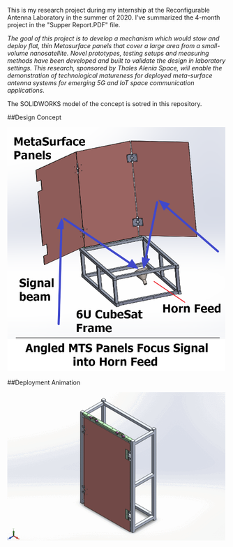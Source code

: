 This is my research project during my internship at the Reconfigurable Antenna Laboratory in the summer of 2020. I've summarized the 4-month project in the "Supper Report.PDF" file. 

*The goal of this project is to develop a mechanism which would stow and deploy flat, thin Metasurface panels that cover a large area from a small-volume nanosatellite. Novel prototypes, testing setups and measuring methods have been developed and built to validate the design in laboratory settings. This research, sponsored by Thales Alenia Space, will enable the demonstration of technological matureness for deployed meta-surface antenna systems for emerging 5G and IoT space communication applications.*

The SOLIDWORKS model of the concept is sotred in this repository. 

##Design Concept

<img src="https://github.com/IliyaShofman/Deployable-CubeSat-Metasurface/blob/main/Concept%202.png" width="500" />


##Deployment Animation

<img src="https://github.com/IliyaShofman/Deployable-CubeSat-Metasurface/blob/main/DEPLOYMENT.gif" width="500" />



